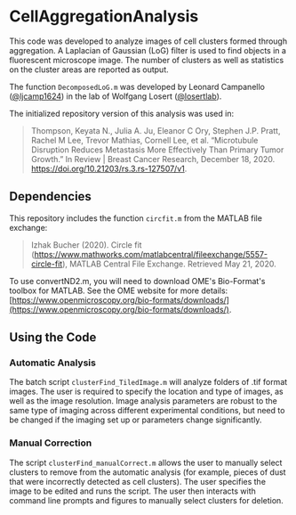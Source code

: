 # CellAggregationAnalysis
This code was developed to analyze images of cell clusters formed through aggregation.  A Laplacian of Gaussian (LoG) filter is used to find objects in a fluorescent microscope image.  The number of clusters as well as statistics on the cluster areas are reported as output.

The function `DecomposedLoG.m` was developed by Leonard Campanello ([@ljcamp1624](https://github.com/ljcamp1624)) in the lab of Wolfgang Losert ([@losertlab](https://github.com/losertlab)).

The initialized repository version of this analysis was used in:
> Thompson, Keyata N., Julia A. Ju, Eleanor C Ory, Stephen J.P. Pratt, Rachel M Lee, Trevor Mathias, Cornell Lee, et al. “Microtubule Disruption Reduces Metastasis More Effectively Than Primary Tumor Growth.” In Review | Breast Cancer Research, December 18, 2020. https://doi.org/10.21203/rs.3.rs-127507/v1.

## Dependencies
This repository includes the function `circfit.m` from the MATLAB file exchange:
> Izhak Bucher (2020). Circle fit (https://www.mathworks.com/matlabcentral/fileexchange/5557-circle-fit), MATLAB Central File Exchange. Retrieved May 21, 2020.

To use convertND2.m, you will need to download OME's Bio-Format's toolbox for MATLAB.  See the OME website for more details: [https://www.openmicroscopy.org/bio-formats/downloads/](https://www.openmicroscopy.org/bio-formats/downloads/).

## Using the Code
### Automatic Analysis
The batch script `clusterFind_TiledImage.m` will analyze folders of .tif format images.  The user is required to specify the location and type of images, as well as the image resolution.  Image analysis parameters are robust to the same type of imaging across different experimental conditions, but need to be changed if the imaging set up or parameters change significantly.

### Manual Correction
The script `clusterFind_manualCorrect.m` allows the user to manually select clusters to remove from the automatic analysis (for example, pieces of dust that were incorrectly detected as cell clusters).  The user specifies the image to be edited and runs the script.  The user then interacts with command line prompts and figures to manually select clusters for deletion.
